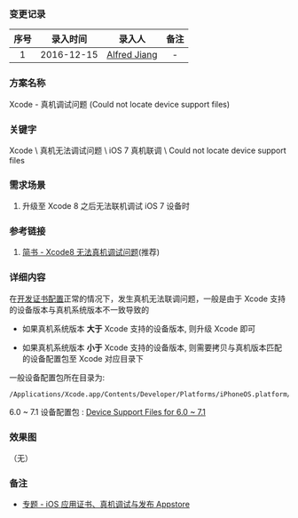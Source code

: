 ### 变更记录

| 序号 | 录入时间 | 录入人 | 备注 |
|:--------:|:--------:|:--------:|:--------:|
| 1 | 2016-12-15 | [Alfred Jiang](https://github.com/viktyz) | - |

### 方案名称

Xcode - 真机调试问题 (Could not locate device support files)

### 关键字

Xcode \ 真机无法调试问题 \ iOS 7 真机联调 \ Could not locate device support files

### 需求场景

1. 升级至 Xcode 8 之后无法联机调试 iOS 7 设备时

### 参考链接

1. [简书 - Xcode8 无法真机调试问题](http://www.jianshu.com/p/0275b8acbe47)(推荐)

### 详细内容

在[开发证书配置](Note_00131_20160119.md)正常的情况下，发生真机无法联调问题，一般是由于 Xcode 支持的设备版本与真机系统版本不一致导致的

* 如果真机系统版本 **大于** Xcode 支持的设备版本, 则升级 Xcode 即可

* 如果真机系统版本 **小于** Xcode 支持的设备版本, 则需要拷贝与真机版本匹配的设备配置包至 Xcode 对应目录下

一般设备配置包所在目录为:
```shell
/Applications/Xcode.app/Contents/Developer/Platforms/iPhoneOS.platform/DeviceSupport
```

6.0 ~ 7.1 设备配置包 : [Device Support Files for 6.0 ~ 7.1](https://pan.baidu.com/s/1dENNIhj)

### 效果图
（无）

### 备注

* [专题 - iOS 应用证书、真机调试与发布 Appstore](Note_00131_20160119.md)